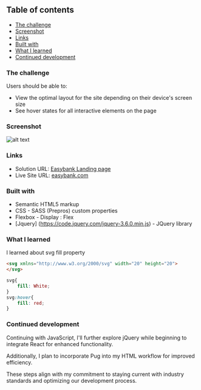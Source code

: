 ## Table of contents

- [The challenge](#the-challenge)
- [Screenshot](#screenshot)
- [Links](#links)
- [Built with](#built-with)
- [What I learned](#what-i-learned)
- [Continued development](#continued-development)


### The challenge

Users should be able to:

- View the optimal layout for the site depending on their device's screen size
- See hover states for all interactive elements on the page

### Screenshot

![alt text](image.png)

### Links

- Solution URL: [Easybank Landing page](https://github.com/pabloWIB/ESTATICA-71-Stack-Overflight-)
- Live Site URL: [easybank.com](https://easybankpablonieto.surge.sh/)

### Built with

- Semantic HTML5 markup
- CSS - SASS (Prepros) custom properties
- Flexbox - Display : Flex
- [Jquery] (https://code.jquery.com/jquery-3.6.0.min.js) - JQuery library

### What I learned

I learned about svg fill property

```html
<svg xmlns="http://www.w3.org/2000/svg" width="20" height="20">
</svg>
```

```css
svg{
    fill: White;
}
svg:hover{
    fill: red;
}
```

### Continued development

Continuing with JavaScript, I'll further explore jQuery while beginning to integrate React for enhanced functionality.

Additionally, I plan to incorporate Pug into my HTML workflow for improved efficiency.

These steps align with my commitment to staying current with industry standards and optimizing our development process.
